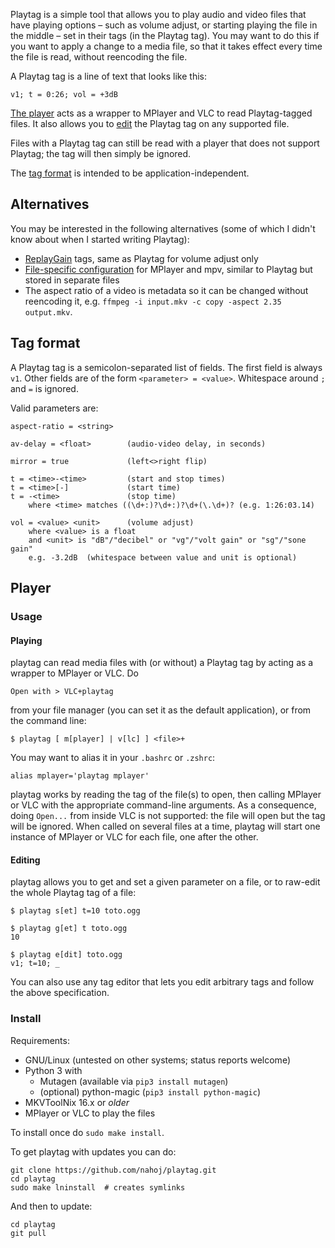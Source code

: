 Playtag is a simple tool that allows you to play audio and video files that 
have playing options – such as volume adjust, or starting playing the file in 
the middle – set in their tags (in the Playtag tag). You may want to do this if 
you want to apply a change to a media file, so that it takes effect every time 
the file is read, without reencoding the file.

A Playtag tag is a line of text that looks like this:

    v1; t = 0:26; vol = +3dB

[The player](#player) acts as a wrapper to MPlayer and VLC to read 
Playtag-tagged files. It also allows you to [edit](#editing) the Playtag tag on 
any supported file.

Files with a Playtag tag can still be read with a player that does not support 
Playtag; the tag will then simply be ignored.

The [tag format](#tag-format) is intended to be application-independent.


## Alternatives

You may be interested in the following alternatives (some of which I didn't 
know about when I started writing Playtag):

* [ReplayGain](https://en.wikipedia.org/wiki/ReplayGain) tags, same as Playtag 
for volume adjust only
* [File-specific 
configuration](https://mpv.io/manual/master/#file-specific-configuration-files) 
for MPlayer and mpv, similar to Playtag but stored in separate files
* The aspect ratio of a video is metadata so it can be changed without 
reencoding it, e.g. `ffmpeg -i input.mkv -c copy -aspect 2.35 output.mkv`.


## Tag format

A Playtag tag is a semicolon-separated list of fields. The first field is 
always `v1`. Other fields are of the form `<parameter> = <value>`. Whitespace 
around `;` and `=` is ignored.

Valid parameters are:

    aspect-ratio = <string>

    av-delay = <float>        (audio-video delay, in seconds)

    mirror = true             (left<>right flip)

    t = <time>-<time>         (start and stop times)
    t = <time>[-]             (start time)
    t = -<time>               (stop time)
        where <time> matches ((\d+:)?\d+:)?\d+(\.\d+)? (e.g. 1:26:03.14)

    vol = <value> <unit>      (volume adjust)
        where <value> is a float
        and <unit> is "dB"/"decibel" or "vg"/"volt gain" or "sg"/"sone gain"
        e.g. -3.2dB  (whitespace between value and unit is optional)


## Player
### Usage
#### Playing

playtag can read media files with (or without) a Playtag tag by acting as a 
wrapper to MPlayer or VLC. Do

    Open with > VLC+playtag

from your file manager (you can set it as the default application), or from the 
command line:

    $ playtag [ m[player] | v[lc] ] <file>+

You may want to alias it in your `.bashrc` or `.zshrc`:

    alias mplayer='playtag mplayer'

playtag works by reading the tag of the file(s) to open, then calling MPlayer 
or VLC with the appropriate command-line arguments. As a consequence, doing 
`Open...` from inside VLC is not supported: the file will open but the 
tag will be ignored. When called on several files at a time, playtag will start 
one instance of MPlayer or VLC for each file, one after the other.


#### Editing

playtag allows you to get and set a given parameter on a file, or to 
raw-edit the whole Playtag tag of a file:

    $ playtag s[et] t=10 toto.ogg

    $ playtag g[et] t toto.ogg
    10

    $ playtag e[dit] toto.ogg
    v1; t=10; _

You can also use any tag editor that lets you edit arbitrary tags and follow 
the above specification.


### Install

Requirements:

* GNU/Linux (untested on other systems; status reports welcome)
* Python 3 with
    * Mutagen (available via `pip3 install mutagen`)
    * (optional) python-magic (`pip3 install python-magic`)
* MKVToolNix 16.x or *older*
* MPlayer or VLC to play the files

To install once do `sudo make install`.

To get playtag with updates you can do:

~~~
git clone https://github.com/nahoj/playtag.git
cd playtag
sudo make lninstall  # creates symlinks
~~~

And then to update:

~~~
cd playtag
git pull
~~~
